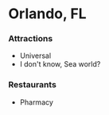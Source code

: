 # Orlando, FL

### Attractions

- Universal
- I don't know, Sea world?

### Restaurants

- Pharmacy
